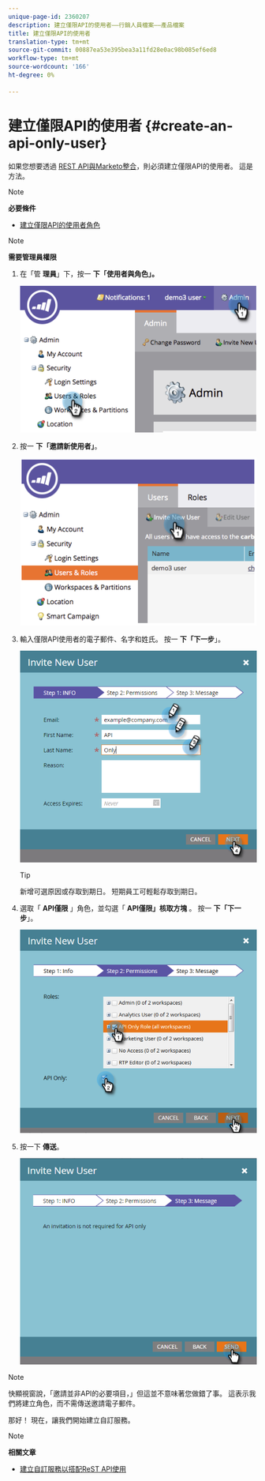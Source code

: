 ```yaml
---
unique-page-id: 2360207
description: 建立僅限API的使用者——行銷人員檔案——產品檔案
title: 建立僅限API的使用者
translation-type: tm+mt
source-git-commit: 00887ea53e395bea3a11fd28e0ac98b085ef6ed8
workflow-type: tm+mt
source-wordcount: '166'
ht-degree: 0%

---
```



# 建立僅限API的使用者 {#create-an-api-only-user}

如果您想要透過 [REST API與Marketo整合](http://developers.marketo.com/documentation/rest/)，則必須建立僅限API的使用者。 這是方法。

>[!NOTE]
>
>**必要條件**
>
>* [建立僅限API的使用者角色](create-an-api-only-user-role.md)

>



>[!NOTE]
>
>**需要管理員權限**

1. 在「管 **理員**」下，按一 **下「使用者與角色」。**

   ![](assets/image2014-9-17-9-3a31-3a31.png)

1. 按一 **下「邀請新使用者」**。

   ![](assets/image2014-9-17-9-3a32-3a3.png)

1. 輸入僅限API使用者的電子郵件、名字和姓氏。 按一 **下「下一步**」。

   ![](assets/image2016-5-24-10-3a53-3a7.png)

   >[!TIP]
   >
   >新增可選原因或存取到期日。 短期員工可輕鬆存取到期日。

1. 選取「 **API僅限** 」角色，並勾選「 **API僅限」核取方塊** 。 按一 **下「下一步**」。

   ![](assets/four.png)

1. 按一下 **傳送**。

   ![](assets/image2016-5-24-11-3a8-3a20.png)

>[!NOTE]
>
>快顯視窗說，「邀請並非API的必要項目，」但這並不意味著您做錯了事。 這表示我們將建立角色，而不需傳送邀請電子郵件。

那好！ 現在，讓我們開始建立自訂服務。

>[!NOTE]
>
>**相關文章**
>
>* [建立自訂服務以搭配ReST API使用](../../../product-docs/administration/additional-integrations/create-a-custom-service-for-use-with-rest-api.md)

>



